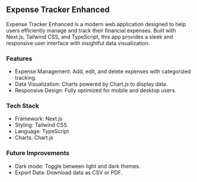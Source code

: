 ## Expense Tracker Enhanced

Expense Tracker Enhanced is a modern web application designed to help users efficiently manage and track their financial expenses. 
Built with Next.js, Tailwind CSS, and TypeScript, this app provides a sleek and responsive user interface with insightful data visualization.

### Features
- Expense Management: Add, edit, and delete expenses with categorized tracking.
- Data Visualization: Charts powered by Chart.js to display data.
- Responsive Design: Fully optimized for mobile and desktop users.

### Tech Stack

- Framework: Next.js
- Styling: Tailwind CSS
- Language: TypeScript
- Charts: Chart.js

### Future Improvements

- Dark mode: Toggle between light and dark themes.
- Export Data: Download data as CSV or PDF.
